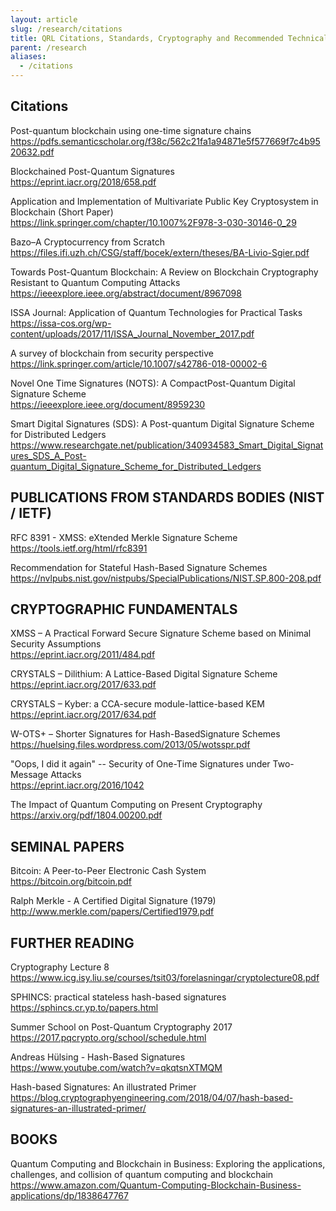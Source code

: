 ```yaml
---
layout: article
slug: /research/citations
title: QRL Citations, Standards, Cryptography and Recommended Technical Reading
parent: /research
aliases:
  - /citations
---
```


## Citations

Post-quantum blockchain using one-time signature chains\
https://pdfs.semanticscholar.org/f38c/562c21fa1a94871e5f577669f7c4b9520632.pdf

Blockchained Post-Quantum Signatures\
https://eprint.iacr.org/2018/658.pdf

Application and Implementation of Multivariate Public Key Cryptosystem in Blockchain (Short Paper)\
https://link.springer.com/chapter/10.1007%2F978-3-030-30146-0_29

Bazo–A Cryptocurrency from Scratch\
https://files.ifi.uzh.ch/CSG/staff/bocek/extern/theses/BA-Livio-Sgier.pdf

Towards Post-Quantum Blockchain: A Review on Blockchain Cryptography Resistant to Quantum Computing Attacks\
https://ieeexplore.ieee.org/abstract/document/8967098

ISSA Journal: Application of Quantum Technologies for Practical Tasks\
https://issa-cos.org/wp-content/uploads/2017/11/ISSA_Journal_November_2017.pdf

A survey of blockchain from security perspective\
https://link.springer.com/article/10.1007/s42786-018-00002-6

Novel One Time Signatures (NOTS): A CompactPost-Quantum Digital Signature Scheme\
https://ieeexplore.ieee.org/document/8959230

Smart Digital Signatures (SDS): A Post-quantum Digital Signature Scheme for Distributed Ledgers\
https://www.researchgate.net/publication/340934583_Smart_Digital_Signatures_SDS_A_Post-quantum_Digital_Signature_Scheme_for_Distributed_Ledgers

## PUBLICATIONS FROM STANDARDS BODIES (NIST / IETF)

RFC 8391 - XMSS: eXtended Merkle Signature Scheme\
https://tools.ietf.org/html/rfc8391

Recommendation for Stateful Hash-Based Signature Schemes\
https://nvlpubs.nist.gov/nistpubs/SpecialPublications/NIST.SP.800-208.pdf

## CRYPTOGRAPHIC FUNDAMENTALS

XMSS – A Practical Forward Secure Signature Scheme based on Minimal Security Assumptions\
https://eprint.iacr.org/2011/484.pdf

CRYSTALS – Dilithium: A Lattice-Based Digital Signature Scheme\
https://eprint.iacr.org/2017/633.pdf

CRYSTALS – Kyber: a CCA-secure module-lattice-based KEM\
https://eprint.iacr.org/2017/634.pdf

W-OTS+ – Shorter Signatures for Hash-BasedSignature Schemes\
https://huelsing.files.wordpress.com/2013/05/wotsspr.pdf

"Oops, I did it again" -- Security of One-Time Signatures under Two-Message Attacks\
https://eprint.iacr.org/2016/1042

The Impact of Quantum Computing on Present Cryptography\
https://arxiv.org/pdf/1804.00200.pdf

## SEMINAL PAPERS

Bitcoin: A Peer-to-Peer Electronic Cash System\
https://bitcoin.org/bitcoin.pdf

Ralph Merkle - A Certified Digital Signature (1979)\
http://www.merkle.com/papers/Certified1979.pdf

## FURTHER READING

Cryptography Lecture 8\
https://www.icg.isy.liu.se/courses/tsit03/forelasningar/cryptolecture08.pdf

SPHINCS: practical stateless hash-based signatures\
https://sphincs.cr.yp.to/papers.html

Summer School on Post-Quantum Cryptography 2017\
https://2017.pqcrypto.org/school/schedule.html

Andreas Hülsing - Hash-Based Signatures\
https://www.youtube.com/watch?v=qkqtsnXTMQM

Hash-based Signatures: An illustrated Primer\
https://blog.cryptographyengineering.com/2018/04/07/hash-based-signatures-an-illustrated-primer/

## BOOKS

Quantum Computing and Blockchain in Business: Exploring the applications, challenges, and collision of quantum computing and blockchain\
https://www.amazon.com/Quantum-Computing-Blockchain-Business-applications/dp/1838647767